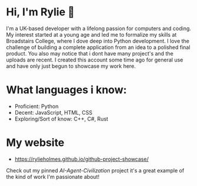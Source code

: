 # Hi, I'm Rylie 👋

I'm a UK-based developer with a lifelong passion for computers and coding. My interest started at a young age and led me to formalize my skills at Broadstairs College, where I dove deep into Python development. I love the challenge of building a complete application from an idea to a polished final product. You also may notice that i dont have many project's and the  uploads are recent. I created this account some time ago for general use and have only just begun to showcase my work here.
# What languages i know:

*   Proficient: Python
*   Decent: JavaScript, HTML, CSS
*   Exploring/Sort of know: C++, C#, Rust

# My website

*   https://rylieholmes.github.io/github-project-showcase/

Check out my pinned *AI-Agent-Civilization* project it's a great example of the kind of work I'm passionate about!
